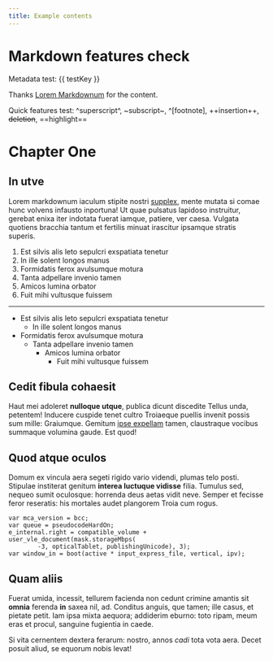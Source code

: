 ```yaml
---
title: Example contents
---
```


# Markdown features check

Metadata test: {{ testKey }}

Thanks [Lorem Markdownum](http://jaspervdj.be/lorem-markdownum/) for the content.

Quick features test: ^superscript^, ~subscript~, ^[footnote], ++insertion++, ~~deletion~~, ==highlight==


# Chapter One

## In utve

Lorem markdownum iaculum stipite nostri [supplex](http://www.wedrinkwater.com/), mente mutata si comae hunc volvens infausto inportuna! Ut quae pulsatus lapidoso instruitur, gerebat enixa iter indotata fuerat iamque, patiere, ver caesa. Vulgata quotiens bracchia tantum et fertilis minuat irascitur ipsamque stratis superis.

1. Est silvis alis leto sepulcri exspatiata tenetur
2. In ille solent longos manus
3. Formidatis ferox avulsumque motura
4. Tanta adpellare invenio tamen
5. Amicos lumina orbator
6. Fuit mihi vultusque fuissem

---

- Est silvis alis leto sepulcri exspatiata tenetur
  - In ille solent longos manus
- Formidatis ferox avulsumque motura
  - Tanta adpellare invenio tamen
    - Amicos lumina orbator
      - Fuit mihi vultusque fuissem


## Cedit fibula cohaesit

Haut mei adoleret **nulloque utque**, publica dicunt discedite Tellus unda, petentem! Inducere cuspide tenet cultro Troiaeque puellis invenit possis sum mille: Graiumque. Gemitum [ipse expellam](http://www.uselessaccount.com/) tamen, claustraque vocibus summaque volumina gaude. Est quod!


## Quod atque oculos

Domum ex vincula aera segeti rigido vario videndi, plumas telo posti. Stipulae institerat genitum **interea luctuque vidisse** filia. Tumulus sed, nequeo sumit oculosque: horrenda deus aetas vidit neve. Semper et fecisse feror reseratis: his mortales audet plangorem Troia cum rogus.

```
var mca_version = bcc;
var queue = pseudocodeHardOn;
e_internal.right = compatible_volume + user_vle_document(mask.storageMbps(
        -3, opticalTablet, publishingUnicode), 3);
var window_in = boot(active * input_express_file, vertical, ipv);
```


## Quam aliis

Fuerat umida, incessit, tellurem facienda non cedunt crimine amantis sit **omnia** ferenda **in** saxea nil, ad. Conditus anguis, que tamen; ille casus, et pietate petit. Iam ipsa mixta aequora; addiderim eburno: toto ripam, meum eras et procul, sanguine fugientia in caede.

Si vita cernentem dextera ferarum: nostro, annos _cadi_ tota vota aera. Decet posuit aliud, se equorum nobis levat!
